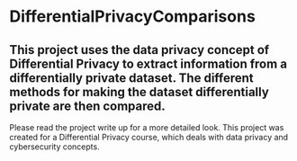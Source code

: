 # DifferentialPrivacyComparisons

## This project uses the data privacy concept of Differential Privacy to extract information from a differentially private dataset. The different methods for making the dataset differentially private are then compared.

Please read the project write up for a more detailed look. This project was created for a Differential Privacy course, which deals with data privacy and cybersecurity concepts.
